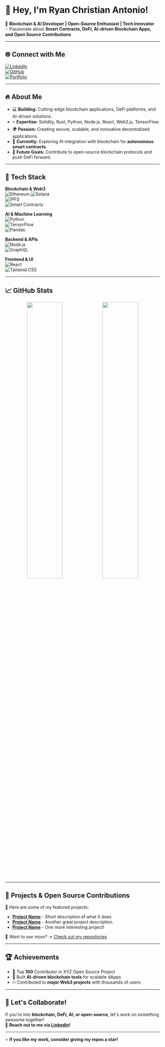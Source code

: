 # 👋 Hey, I'm Ryan Christian Antonio! 

🚀 **Blockchain & AI Developer | Open-Source Enthusiast | Tech Innovator**  
💡 Passionate about **Smart Contracts, DeFi, AI-driven Blockchain Apps, and Open Source Contributions**  

---

## 🌐 **Connect with Me**
[![LinkedIn](https://img.shields.io/badge/LinkedIn-0077B5?style=for-the-badge&logo=linkedin&logoColor=white)](https://linkedin.com/in/ryan-christian-antonio-53a2a7154/)  
[![GitHub](https://img.shields.io/badge/GitHub-333?style=for-the-badge&logo=github&logoColor=white)](https://github.com/synaptik69)  
[![Portfolio](https://img.shields.io/badge/Portfolio-%2312100E.svg?style=for-the-badge&logo=firefox&logoColor=white)](https://yourportfolio.com)  

---

## 🔥 **About Me**
- 💻 **Building:** Cutting-edge blockchain applications, DeFi platforms, and AI-driven solutions.  
- ⚡ **Expertise:** Solidity, Rust, Python, Node.js, React, Web3.js, TensorFlow.  
- 🌍 **Passion:** Creating secure, scalable, and innovative decentralized applications.  
- 🎯 **Currently:** Exploring AI integration with blockchain for **autonomous smart contracts**.  
- 🎯 **Future Goals:** Contribute to open-source blockchain protocols and push DeFi forward.  

---

## 🚀 **Tech Stack**
**Blockchain & Web3**  
![Ethereum](https://img.shields.io/badge/Ethereum-3C3C3D?style=for-the-badge&logo=ethereum&logoColor=white) 
![Solana](https://img.shields.io/badge/Solana-000000?style=for-the-badge&logo=solana&logoColor=white)  
![IPFS](https://img.shields.io/badge/IPFS-65C2CB?style=for-the-badge&logo=ipfs&logoColor=white)  
![Smart Contracts](https://img.shields.io/badge/Smart%20Contracts-23282D?style=for-the-badge&logo=solidity&logoColor=white)  

**AI & Machine Learning**  
![Python](https://img.shields.io/badge/Python-3776AB?style=for-the-badge&logo=python&logoColor=white)  
![TensorFlow](https://img.shields.io/badge/TensorFlow-FF6F00?style=for-the-badge&logo=tensorflow&logoColor=white)  
![Pandas](https://img.shields.io/badge/Pandas-150458?style=for-the-badge&logo=pandas&logoColor=white)  

**Backend & APIs**  
![Node.js](https://img.shields.io/badge/Node.js-339933?style=for-the-badge&logo=nodedotjs&logoColor=white)  
![GraphQL](https://img.shields.io/badge/GraphQL-E10098?style=for-the-badge&logo=graphql&logoColor=white)  

**Frontend & UI**  
![React](https://img.shields.io/badge/React-20232A?style=for-the-badge&logo=react&logoColor=61DAFB)  
![Tailwind CSS](https://img.shields.io/badge/Tailwind_CSS-38B2AC?style=for-the-badge&logo=tailwind-css&logoColor=white)  

---

## 📈 **GitHub Stats**
<p align="center">
  <img width="48%" src="https://github-readme-stats.vercel.app/api?username=synaptik69&show_icons=true&theme=radical" />
  <img width="48%" src="https://github-readme-streak-stats.herokuapp.com/?user=synaptik69&theme=radical" />
</p>

---

## 🚀 **Projects & Open Source Contributions**
🌟 Here are some of my featured projects:  
- **[Project Name](https://github.com/yourusername/projectname)** - Short description of what it does.  
- **[Project Name](https://github.com/yourusername/projectname)** - Another great project description.  
- **[Project Name](https://github.com/yourusername/projectname)** - One more interesting project!  

📌 *Want to see more?* → [Check out my repositories](https://github.com/synaptik69?tab=repositories)  

---

## 🏆 **Achievements**
- 🥇 Top **100** Contributor in XYZ Open Source Project  
- 🚀 Built **AI-driven blockchain tools** for scalable dApps  
- 🔥 Contributed to **major Web3 projects** with thousands of users  

---

## 💬 **Let's Collaborate!**
If you're into **blockchain, DeFi, AI, or open-source**, let's work on something awesome together!  
📩 **Reach out to me via [LinkedIn](https://linkedin.com/in/ryan-christian-antonio-53a2a7154/)!**  

---

⭐ **If you like my work, consider giving my repos a star!**  
